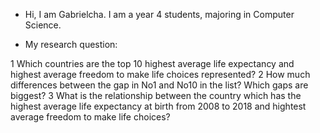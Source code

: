 - Hi, I am Gabrielcha. I am a year 4 students, majoring in Computer Science.


- My research question: 


1 Which countries are the top 10 highest average life expectancy and highest average freedom to make life choices represented? 
2 How much differences between the gap in No1 and No10 in the list? Which gaps are biggest? 
3 What is the relationship between the country which has the highest average life expectancy at birth from 2008 to 2018 and hightest average freedom to make life choices?

